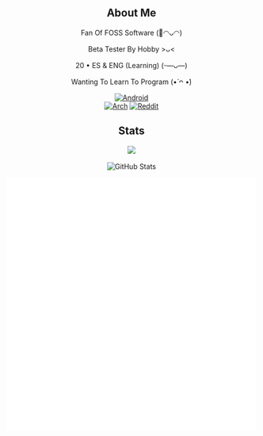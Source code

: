 <div align="center">

## About Me

</div>

<p align="center">Fan Of FOSS Software (🌺◠ᴗ◠)</p>
<p align="center">Beta Tester By Hobby >ᴗ<</p> 
<p align="center">20 • ES & ENG (Learning) (ᵕ—ᴗ—)</p>
<p align="center">Wanting To Learn To Program (•́ ᴖ •̀)</p>

<div align="center">
  
[![Android](https://ziadoua.github.io/m3-Markdown-Badges/badges/Android/android3.svg)](https://www.fossify.org)
<br/>
[![Arch](https://ziadoua.github.io/m3-Markdown-Badges/badges/Arch/arch3.svg)](https://archlinux.org) [![Reddit](https://ziadoua.github.io/m3-Markdown-Badges/badges/Reddit/reddit3.svg)](https://www.reddit.com/user/Jennifer2005x)

</div>

<div align="center">

## Stats

</div>

<p align="center">
  <img src="https://count.getloli.com/@:thejnxx?theme=rule34" />
</p>

<p align="center">
<picture>
  <source media="(prefers-color-scheme: dark)" srcset="https://github-readme-stats.vercel.app/api?username=TheJnxx&theme=catppuccin_mocha">
  <source media="(prefers-color-scheme: light)" srcset="https://github-readme-stats.vercel.app/api?username=TheJnxx&theme=catppuccin_latte">
  <img alt="GitHub Stats" src="https://github-readme-stats.vercel.app/api?username=TheJnxx&theme=catppuccin_mocha">
</picture>
</p>

<div align="center">
  <a href="https://github.com/thejnxx?tab=stars">
    <img src="metrics.plugin.stars.svg" alt="Starred Repositories" />
  </a>
</div>

